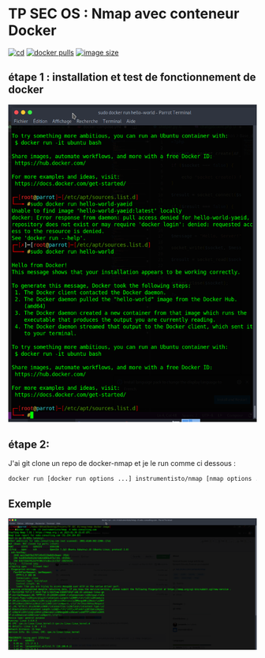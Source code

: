 # TP SEC OS : Nmap avec conteneur Docker

[![cd](https://github.com/jonlabelle/docker-nmap/actions/workflows/cd.yml/badge.svg)](https://github.com/jonlabelle/docker-nmap/actions/workflows/cd.yml)
[![docker pulls](https://img.shields.io/docker/pulls/jonlabelle/nmap?label=docker%20pulls)](https://hub.docker.com/r/jonlabelle/nmap)
[![image size](https://img.shields.io/docker/image-size/jonlabelle/nmap/latest?label=image%20size)](https://hub.docker.com/r/jonlabelle/nmap/tags)

## étape 1 : installation et test de fonctionnement de docker
<img src='docker run.png'>

## étape 2:
J'ai git clone un repo de docker-nmap et je le run comme ci dessous :
```bash
docker run [docker run options ...] instrumentisto/nmap [nmap options ...] <nmap target(s)>
```

## Exemple
<img src=nmap.png>


